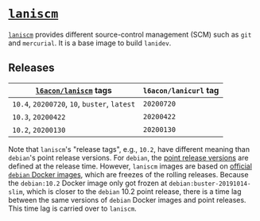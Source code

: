 # [`laniscm`][1]

[`laniscm`][1] provides different source-control management (SCM) such
as `git` and `mercurial`.
It is a base image to build `lanidev`.

## Releases

[`l6acon/laniscm`][1] tags | `l6acon/lanicurl` tag
--- | ---
`10.4`, `20200720`, `10`, `buster`, `latest` | `20200720`
`10.3`, `20200422`                           | `20200422`
`10.2`, `20200130`                           | `20200130`

Note that `laniscm`'s "release tags", e.g., `10.2`, have different
meaning than `debian`'s point release versions.
For `debian`, the
[point release versions](https://wiki.debian.org/DebianReleases/PointReleases)
are defined at the release time.
However, `laniscm` images are based on
[official `debian` Docker images](https://hub.docker.com/_/debian),
which are freezes of the rolling releases.
Because the `debian:10.2` Docker image only got frozen at
`debian:buster-20191014-slim`, which is closer to the `debian` 10.2
point release, there is a time lag between the same versions of
`debian` Docker images and point releases.
This time lag is carried over to `laniscm`.

[1]: https://hub.docker.com/repository/docker/l6acon/laniscm

